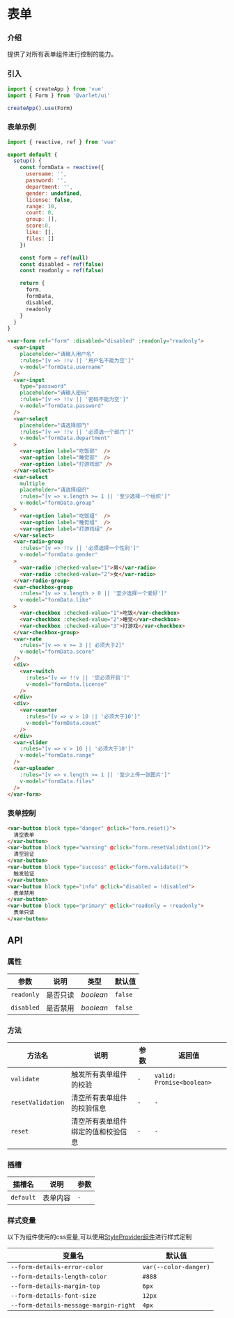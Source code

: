 # 表单

### 介绍

提供了对所有表单组件进行控制的能力。

### 引入

```js
import { createApp } from 'vue'
import { Form } from '@varlet/ui'

createApp().use(Form)
```

### 表单示例

```js
import { reactive, ref } from 'vue'

export default {
  setup() {
    const formData = reactive({
      username: '',
      password: '',
      department: '',
      gender: undefined,
      license: false,
      range: 10,
      count: 0,
      group: [],
      score:0,
      like: [],
      files: []
    })

    const form = ref(null)
    const disabled = ref(false)
    const readonly = ref(false)

    return {
      form,
      formData,
      disabled,
      readonly
    }
  }
}
```

```html
<var-form ref="form" :disabled="disabled" :readonly="readonly">
  <var-input
    placeholder="请输入用户名"
    :rules="[v => !!v || '用户名不能为空']"
    v-model="formData.username"
  />
  <var-input
    type="password"
    placeholder="请输入密码"
    :rules="[v => !!v || '密码不能为空']"
    v-model="formData.password"
  />
  <var-select
    placeholder="请选择部门"
    :rules="[v => !!v || '必须选一个部门']"
    v-model="formData.department"
  >
    <var-option label="吃饭部"  />
    <var-option label="睡觉部"  />
    <var-option label="打游戏部" />
  </var-select>
  <var-select
    multiple
    placeholder="请选择组织"
    :rules="[v => v.length >= 1 || '至少选择一个组织']"
    v-model="formData.group"
  >
    <var-option label="吃饭组"  />
    <var-option label="睡觉组"  />
    <var-option label="打游戏组" />
  </var-select>
  <var-radio-group
    :rules="[v => !!v || '必须选择一个性别']"
    v-model="formData.gender"
  >
    <var-radio :checked-value="1">男</var-radio>
    <var-radio :checked-value="2">女</var-radio>
  </var-radio-group>
  <var-checkbox-group
    :rules="[v => v.length > 0 || '至少选择一个爱好']"
    v-model="formData.like"
  >
    <var-checkbox :checked-value="1">吃饭</var-checkbox>
    <var-checkbox :checked-value="2">睡觉</var-checkbox>
    <var-checkbox :checked-value="3">打游戏</var-checkbox>
  </var-checkbox-group>
  <var-rate 
    :rules="[v => v >= 3 || 必须大于2]"
    v-model="formData.score" 
  />
  <div>
    <var-switch
      :rules="[v => !!v || '您必须开启']"
      v-model="formData.license"
    />
  </div>
  <div>
    <var-counter
      :rules="[v => v > 10 || '必须大于10']"
      v-model="formData.count"
    />
  </div>
  <var-slider
    :rules="[v => v > 10 || '必须大于10']"
    v-model="formData.range"
  />
  <var-uploader
    :rules="[v => v.length >= 1 || '至少上传一张图片']"
    v-model="formData.files"
  />
</var-form>
```

### 表单控制

```html
<var-button block type="danger" @click="form.reset()">
  清空表单
</var-button>
<var-button block type="warning" @click="form.resetValidation()">
  清空验证
</var-button>
<var-button block type="success" @click="form.validate()">
  触发验证
</var-button>
<var-button block type="info" @click="disabled = !disabled">
  表单禁用
</var-button>
<var-button block type="primary" @click="readonly = !readonly">
  表单只读
</var-button>
```

## API

### 属性

| 参数 | 说明 | 类型 | 默认值 | 
| --- | --- | --- | --- | 
| `readonly` | 是否只读 | _boolean_ | `false` |
| `disabled` | 是否禁用 | _boolean_ | `false` |

### 方法

| 方法名 | 说明 | 参数 | 返回值 |
| --- | --- | --- | --- |
| `validate` | 触发所有表单组件的校验 | `-` | `valid: Promise<boolean>` |
| `resetValidation` | 清空所有表单组件的校验信息 | `-` | `-` |
| `reset` | 清空所有表单组件绑定的值和校验信息 | `-` | `-` |

### 插槽

| 插槽名 | 说明 | 参数 |
| --- | --- | --- |
| `default` | 表单内容 | `-` |

### 样式变量
以下为组件使用的css变量,可以使用[StyleProvider组件](#/zh-CN/style-provider)进行样式定制

| 变量名 | 默认值 |
| --- | --- |
| `--form-details-error-color` | `var(--color-danger)` |
| `--form-details-length-color` | `#888` |
| `--form-details-margin-top` | `6px` |
| `--form-details-font-size` | `12px` |
| `--form-details-message-margin-right` | `4px` |